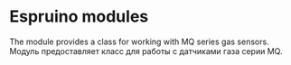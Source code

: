 # Espruino modules

The module provides a class for working with MQ series gas sensors.
Модуль предоставляет класс для работы с датчиками газа серии MQ.